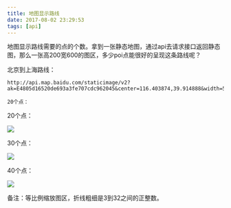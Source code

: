 ```yaml
---
title: 地图显示路线
date: 2017-08-02 23:29:53
tags: [api]
---
```


地图显示路线需要的点的个数。拿到一张静态地图，通过api去请求接口返回静态图，那么一张高200宽600的图区，多少poi点能很好的呈现这条路线呢？

北京到上海路线：

```
http://api.map.baidu.com/staticimage/v2?ak=E4805d16520de693a3fe707cdc962045&center=116.403874,39.914888&width=500&height=500&zoom=11&paths=116.288891,40.004261;116.487812,40.017524;116.525756,39.967111;116.536105,39.872373|116.442968,39.797022;116.270494,39.851993;116.275093,39.935251;116.383177,39.923743&pathStyles=0xff0000,5,1

20个点：

```


20个点：

<img src="http://api.map.baidu.com/staticimage/v2?ak=GjxqD6pWKb9opUIWD5TiSAH4PZdvPNaj&center=116.403874,39.914888&width=600&height=200&zoom=11&paths=116.200000,40.000000;116.220800,39.982200;116.240800,39.992200;116.260800,39.982200;116.280800,39.992200;116.300800,39.982200;116.320800,39.972200;116.340800,39.972200;116.360800,39.962200;116.381800,39.950200;116.382800,39.952200;116.380800,39.952200;116.380800,39.952200;116.400800,39.942200;116.410800,39.932200;116.455800,39.942200;116.460800,39.942200;116.44600,39.92000;116.46600,39.91000;116.48900,39.89000;116.50900,39.90000;116.52900,39.89000;116.54900,39.88000;116.56900,39.87000;116.58900,39.88000;116.60000,39.85000&pathStyles=0xff0000,5,1&weight=8">

30个点：

<img src="http://api.map.baidu.com/staticimage/v2?ak=GjxqD6pWKb9opUIWD5TiSAH4PZdvPNaj&center=116.403874,39.914888&width=600&height=200&zoom=11&paths=116.200000,40.000000;116.220800,39.982200;116.240800,39.992200;116.260800,39.982200;116.280800,39.992200;116.290800,39.992200;116.300800,39.982200;116.300800,39.988200;116.310800,39.972200;116.320800,39.972200;116.340800,39.972200;116.360800,39.962200;116.381800,39.950200;116.382800,39.952200;116.380800,39.952200;116.380800,39.952200;116.400800,39.942200;116.410800,39.932200;116.430800,39.922200;116.440800,39.922200;116.480800,39.942200;116.490800,39.932200;116.48600,39.92000;116.47600,39.91000;116.48900,39.89000;116.50900,39.90000;116.52900,39.89000;116.54900,39.88000;116.56900,39.87000;116.58900,39.88000;116.60000,39.85000&pathStyles=0xff0000,5,1&weight=8">

40个点：

<img src="http://api.map.baidu.com/staticimage/v2?ak=GjxqD6pWKb9opUIWD5TiSAH4PZdvPNaj&center=116.403874,39.914888&width=600&height=200&zoom=11&paths=116.200000,40.000000;116.220800,39.982200;116.240800,39.992200;116.260800,39.982200;116.280800,39.992200;116.290800,39.992200;116.280800,39.992200;116.294800,39.992200;116.290800,39.992200;116.290800,39.992200;116.300800,39.982200;116.310800,39.988200;116.318000,39.978200;116.320800,39.972200;
116.320800,39.970200;
116.340800,39.979200;116.360800,39.962200;116.381800,39.950200;116.382800,39.952800;116.388800,39.952200;116.381800,39.952200;116.400800,39.942200;116.410800,39.932200;116.430800,39.922200;116.430800,39.932200;116.430800,39.932200;116.442800,39.920200;116.449800,39.920200;116.440800,39.922200;116.440800,39.922200;116.480800,39.942200;116.490800,39.932200;116.48600,39.92000;116.47900,39.91000;116.48900,39.89000;116.50900,39.90000;116.52900,39.89000;116.54900,39.88000;116.56900,39.87000;116.58900,39.88000;116.60000,39.85000&pathStyles=0xff0000,5,1&weight=32" >

备注：等比例缩放图区，折线粗细是3到32之间的正整数。
